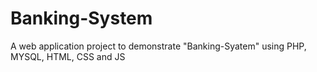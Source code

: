 # Banking-System
 A web application project to demonstrate "Banking-Syatem" using PHP, MYSQL, HTML, CSS and JS
